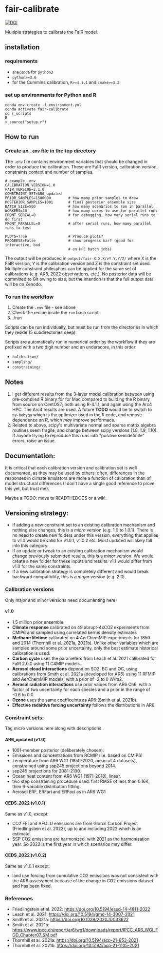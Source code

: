# fair-calibrate

[![DOI](https://zenodo.org/badge/DOI/10.5281/zenodo.7112539.svg)](https://doi.org/10.5281/zenodo.7112539)

Multiple strategies to calibrate the FaIR model.

## installation

### requirements
- `anaconda` for `python3`
- `python>=3.6`
- for the Cummins calibration, `R>=4.1.1` and `cmake>=3.2`

### set up environments for Python and R
```
conda env create -f environment.yml
conda activate fair-calibrate
cd r_scripts
R
> source("setup.r")
```

## How to run

### Create an `.env` file in the top directory

The `.env` file contains environment variables that should be changed in order to produce the calibration. These are FaIR version, calibration version, constraints context and number of samples.

```
# example .env
CALIBRATION_VERSION=1.0
FAIR_VERSION=2.1.0
CONSTRAINT_SET=AR6_updated
PRIOR_SAMPLES=1500000        # how many prior samples to draw
POSTERIOR_SAMPLES=1001       # final posterior ensemble size
BATCH_SIZE=500               # how many scenarios to run in parallel
WORKERS=40                   # how many cores to use for parallel runs
FRONT_SERIAL=0               # for debugging, how many serial runs to do first
FRONT_PARALLEL=0             # after serial runs, how many parallel runs to test

PLOTS=True                   # Produce plots?
PROGRESS=False               # show progress bar? (good for interactive, bad
                             # on HPC batch jobs)
```

The output will be produced in `output/fair-X.X.X/vY.Y.Y/Z/` where X is the FaIR version, Y is the calibration version and Z is the constraint set used. Multiple constraint philosphies can be applied for the same set of calibrations (e.g. AR6, 2022 observations, etc.). No posterior data will be committed to Git owing to size, but the intention is that the full output data will be on Zenodo.

### To run the workflow

1. Create the `.env` file - see above
2. Check the recipe inside the `run` bash script
3. ./run

Scripts can be run individually, but must be run from the directories in which they reside (5 subdirectories deep).

Scripts are automatically run in numerical order by the workflow if they are prefixed with a two digit number and an underscore, in this order:
- `calibration/`
- `sampling/`
- `constraining/`

## Notes
1. I get different results from the 3-layer model calibration between using pre-compiled R binary for for Mac compared to building the R binary from source on CentOS7; both using R-4.1.1, and again using the Arc4 HPC. The Arc4 results are used. A future **TODO** would be to switch to ``py-bobyqa`` which is the optimizer used in the R code, and remove dependence on R, which *may* improve performace.
2. Related to above, scipy's multivariate normal and sparse matrix algebra routines seem fragile, and change between scipy versions (1.8, 1.9, 1.10). If anyone trying to reproduce this runs into "positive semidefinite" errors, raise an issue.

## Documentation:

It is critical that each calibration version and calibration set is well documented, as they may be used by others: often, differences in the responses in climate emulators are more a function of calibration than of model structural differences (I don't have a single good reference to prove this yet, but trust me).

Maybe a TODO: move to READTHEDOCS or a wiki.

## Versioning strategy:

- If adding a new constraint set to an existing calibration mechanism and nothing else changes, this is a *micro* version (e.g. 1.0 to 1.0.1). There is no need to create new folders under this version; everything that applies to v1.0 would be valid for v1.0.1, v1.0.2 etc. Most updated will likely fall into this category.
- If an update or tweak to an existing calibration mechanism would change previously submitted results, this is a *minor* version. We would create a new folder for these inputs and results. v1.1 would differ from v1.0 for the same constraints.
- If a new calibration strategy is completely different and would break backward compatibility, this is a *major* version (e.g. 2.0).

### Calibration versions
Only major and minor versions need documenting here.

#### v1.0
- 1.5 million prior ensemble
- **Climate response** calibrated on 49 abrupt-4xCO2 experiments from CMIP6 and sampled using correlated kernel density estimates
- **Methane lifetime** calibrated on 4 AerChemMIP experiments for 1850 and 2014 (Thornhill et al. 2021a, 2021b). Unlike other variables which are sampled around some prior uncertainty, only the best estimate historical calibration is used.
- **Carbon cycle** uses the parameters from Leach et al. 2021 calibrated for FaIR 2.0.0 using 11 C4MIP models.
- **Aerosol cloud interactions** depend on SO2, BC and OC, using calibrations from Smith et al. 2021a (developed for AR6) using 11 RFMIP and AerChemMIP models, with a prior of -2 to 0 W/m2.
- **Aerosol radiation interactions** use prior values from AR6 Ch6, with a factor of two uncertainty for each species and a prior in the range of -0.6 to 0.0.
- **Ozone** uses the same coefficeints as AR6 (Smith et al. 2021b).
- **Effective radaitive forcing uncertainty** follows the distributions in AR6.

### Constraint sets:
Tag micro versions here along with descriptions.

#### AR6_updated (v1.0)
- 1001-member posterior (deliberately chosen).
- Emissions and concentrations from RCMIP (i.e. based on CMIP6)
- Temperature from AR6 WG1 (1850-2020, mean of 4 datasets), constrained using ssp245 projections beyond 2014.
- ssp245 projections for 2081-2100.
- Ocean heat content from AR6 WG1 (1971-2018), linear.
- two step constraining procedure used: first RMSE of less than 0.16K, then 6-variable distribution fitting.
- Aerosol ERF, ERFari and ERFaci as in AR6 WG1

#### CEDS_2022 (v1.0.1)
Same as v1.0, except:
- CO2 FFI and AFOLU emissions are from Global Carbon Project (Friedlingstein et al. 2022), up to and including 2022 which is an estimate.
- SSP CO2 emissions are harmonized, with 2021 as the harmonization year. So 2022 is the first year in which scenarios may differ.

#### CEDS_2022 (v1.0.2)
Same as v1.0.1 except:
- land use forcing from cumulative CO2 emissions was not consistent with the AR6 assessment because of the change in CO2 emissions dataset and has been fixed.

### References
- Friedlingstein et al. 2022: https://doi.org/10.5194/essd-14-4811-2022
- Leach et al. 2021: https://doi.org/10.5194/gmd-14-3007-2021
- Smith et al. 2021a: https://doi.org/10.1029/2020JD033622
- Smith et al. 2021b: https://www.ipcc.ch/report/ar6/wg1/downloads/report/IPCC_AR6_WGI_FGD_Chapter07_SM.pdf
- Thornhill et al. 2021a: https://doi.org/10.5194/acp-21-853-2021
- Thornhill et al. 2021b: https://doi.org/10.5194/acp-21-1105-2021
